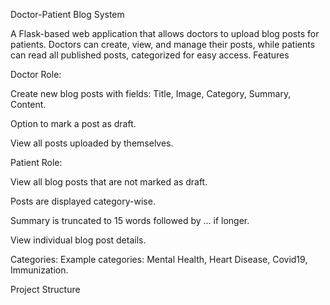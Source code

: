 Doctor-Patient Blog System

A Flask-based web application that allows doctors to upload blog posts for patients. Doctors can create, view, and manage their posts, while patients can read all published posts, categorized for easy access.
Features

Doctor Role:

Create new blog posts with fields: Title, Image, Category, Summary, Content.

Option to mark a post as draft.

View all posts uploaded by themselves.

Patient Role:

View all blog posts that are not marked as draft.

Posts are displayed category-wise.

Summary is truncated to 15 words followed by ... if longer.

View individual blog post details.

Categories: Example categories: Mental Health, Heart Disease, Covid19, Immunization.

Project Structure
       
